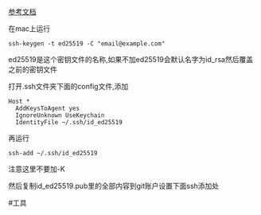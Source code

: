 [参考文档](https://docs.github.com/cn/authentication/connecting-to-github-with-ssh/generating-a-new-ssh-key-and-adding-it-to-the-ssh-agent)

在mac上运行
```shell
ssh-keygen -t ed25519 -C "email@example.com" 
```

ed25519是这个密钥文件的名称,如果不加ed25519会默认名字为id_rsa然后覆盖之前的密钥文件

打开.ssh文件夹下面的config文件,添加

```
Host *
  AddKeysToAgent yes
  IgnoreUnknown UseKeychain
  IdentityFile ~/.ssh/id_ed25519
```

再运行
```shell
ssh-add ~/.ssh/id_ed25519
```
注意这里不要加-K

然后复制id_ed25519.pub里的全部内容到git账户设置下面ssh添加处

#工具 